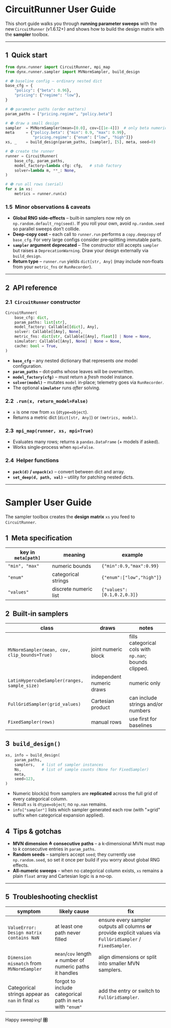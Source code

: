 # CircuitRunner User Guide

This short guide walks you through **running parameter sweeps** with the new `CircuitRunner` (v1.6.12+) and shows how to build the design matrix with the **sampler** toolbox.

---

## 1  Quick start

```python
from dynx.runner import CircuitRunner, mpi_map
from dynx.runner.sampler import MVNormSampler, build_design

# ❶ baseline config – ordinary nested dict
base_cfg = {
    "policy": {"beta": 0.96},
    "pricing": {"regime": "low"},
}

# ❷ parameter paths (order matters)
param_paths = ["pricing.regime", "policy.beta"]

# ❸ draw a small design
sampler  = MVNormSampler(mean=[0.0], cov=[[1e-4]])  # only beta numeric
meta     = {"policy.beta": {"min": 0.9, "max": 0.99},
            "pricing.regime": {"enum": ["low", "high"]}}
xs, _    = build_design(param_paths, [sampler], [5], meta, seed=0)

# ❹ create the runner
runner = CircuitRunner(
    base_cfg, param_paths,
    model_factory=lambda cfg: cfg,   # stub factory
    solver=lambda m, **_: None,
)

# ❺ run all rows (serial)
for x in xs:
    metrics = runner.run(x)
```

### 1.5  Minor observations & caveats

* **Global RNG side‑effects** – built‑in samplers now rely on `np.random.default_rng(seed)`. If you roll your own, avoid `np.random.seed` so parallel sweeps don’t collide.
* **Deep‑copy cost** – each call to `runner.run` performs a `copy.deepcopy` of `base_cfg`. For very large configs consider pre‑splitting immutable parts.
* **`sampler` argument deprecated** – The constructor still accepts `sampler` but raises a `DeprecationWarning`. Draw your design externally via `build_design`.
* **Return type** – `runner.run` yields `dict[str, Any]` (may include non‑floats from your `metric_fns` or `RunRecorder`).

---

## 2  API reference

### 2.1  `CircuitRunner` constructor

```python
CircuitRunner(
    base_cfg: dict,
    param_paths: list[str],
    model_factory: Callable[[dict], Any],
    solver: Callable[[Any], None],
    metric_fns: dict[str, Callable[[Any], float]] | None = None,
    simulator: Callable[[Any], None] | None = None,
    cache: bool = True,
)
```

* **`base_cfg`** – any nested dictionary that represents *one* model configuration.
* **`param_paths`** – dot‑paths whose leaves will be overwritten.
* **`model_factory(cfg)`** – must return a *fresh* model instance.
* **`solver(model)`** – mutates `model` in‑place; telemetry goes via `RunRecorder`.
* The optional **`simulator`** runs *after* solving.

### 2.2  `.run(x, return_model=False)`

* `x` is one row from `xs` (`dtype=object`).
* Returns a metric dict (`dict[str, Any]`) or `(metrics, model)`.

### 2.3  `mpi_map(runner, xs, mpi=True)`

* Evaluates many rows; returns a `pandas.DataFrame` (+ models if asked).
* Works single‑process when `mpi=False`.

### 2.4  Helper functions

* **`pack(d)` / `unpack(x)`** – convert between dict and array.
* **`set_deep(d, path, val)`** – utility for patching nested dicts.

---

# Sampler User Guide

The sampler toolbox creates the **design matrix** `xs` you feed to `CircuitRunner`.

## 1  Meta specification

| key in `meta[path]` | meaning               | example                    |
| ------------------- | --------------------- | -------------------------- |
| `"min", "max"`      | numeric bounds        | `{"min":0.9,"max":0.99}`   |
| `"enum"`            | categorical strings   | `{"enum":["low","high"]}`  |
| `"values"`          | discrete numeric list | `{"values":[0.1,0.2,0.3]}` |

## 2  Built‑in samplers

| class                                        | draws                     | notes                                                 |
| -------------------------------------------- | ------------------------- | ----------------------------------------------------- |
| `MVNormSampler(mean, cov, clip_bounds=True)` | joint numeric block       | fills categorical cols with `np.nan`; bounds clipped. |
| `LatinHypercubeSampler(ranges, sample_size)` | independent numeric draws | numeric only                                          |
| `FullGridSampler(grid_values)`               | Cartesian product         | can include strings and/or numbers                    |
| `FixedSampler(rows)`                         | manual rows               | use first for baselines                               |

## 3  `build_design()`

```python
xs, info = build_design(
    param_paths,
    samplers,   # list of sampler instances
    Ns,         # list of sample counts (None for FixedSampler)
    meta,
    seed=123,
)
```

* Numeric block(s) from samplers are **replicated** across the full grid of every categorical column.
* Result `xs` is `dtype=object`; no `np.nan` remains.
* `info["sampler"]` lists which sampler generated each row (with "×grid" suffix when categorical expansion applied).

## 4  Tips & gotchas

* **MVN dimension ≙ consecutive paths** – a k‑dimensional MVN must map to *k* consecutive entries in `param_paths`.
* **Random seeds** – samplers accept `seed`; they currently use `np.random.seed`, so set it once per build if you worry about global RNG effects.
* **All‑numeric sweeps** – when no categorical column exists, `xs` remains a plain `float` array and Cartesian logic is a no‑op.

---

## 5  Troubleshooting checklist

| symptom                                           | likely cause                                               | fix                                                                                                             |
| ------------------------------------------------- | ---------------------------------------------------------- | --------------------------------------------------------------------------------------------------------------- |
| `ValueError: Design matrix contains NaN`          | at least one path never filled                             | ensure every sampler outputs all columns **or** provide explicit values via `FullGridSampler` / `FixedSampler`. |
| `Dimension mismatch` from `MVNormSampler`         | `mean`/`cov` length ≠ number of numeric paths it handles   | align dimensions or split into smaller MVN samplers.                                                            |
| Categorical strings appear as `nan` in final `xs` | forgot to include categorical path in `meta` with `"enum"` | add the entry or switch to `FullGridSampler`.                                                                   |

Happy sweeping! 🎛️
